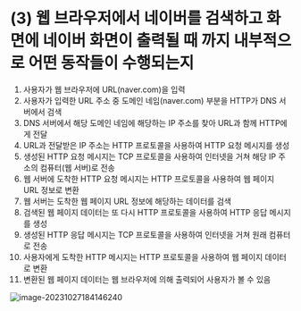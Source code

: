 # (3) 웹 브라우저에서 네이버를 검색하고 화면에 네이버 화면이 출력될 때 까지 내부적으로 어떤 동작들이 수행되는지



1. 사용자가 웹 브라우저에 URL(naver.com)을 입력
2. 사용자가 입력한 URL 주소 중 도메인 네임(naver.com) 부분을 HTTP가 DNS 서버에서 검색
3. DNS 서버에서 해당 도메인 네임에 해당하는 IP 주소를 찾아 URL과 함께 HTTP에게 전달
4. URL과 전달받은 IP 주소는 HTTP 프로토콜을 사용하여 HTTP 요청 메시지를 생성
5. 생성된 HTTP 요청 메시지는 TCP 프로토콜을 사용하여 인터넷을 거쳐 해당 IP 주소의 컴퓨터(웹 서버)로 전송
6. 웹 서버에 도착한 HTTP 요청 메시지는 HTTP 프로토콜을 사용하여 웹 페이지 URL 정보로 변환
7. 웹 서버는 도착한 웹 페이지 URL 정보에 해당하는 데이터를 검색
8. 검색된 웹 페이지 데이터는 또 다시 HTTP 프로토콜을 사용하여 HTTP 응답 메시지를 생성
9. 생성된 HTTP 응답 메시지는 TCP 프로토콜을 사용하여 인터넷을 거쳐 원래 컴퓨터로 전송
10. 사용자에게 도착한 HTTP 메시지는 HTTP 프로토콜을 사용하여 웹 페이지 데이터로 변환
11. 변환된 웹 페이지 데이터는 웹 브라우저에 의해 출력되어 사용자가 볼 수 있음

![image-20231027184146240](https://github.com/gyocheol/wanted-pre-onboarding-challenge-be-task-nov/assets/96896754/61d9a601-0b4c-49ed-b2a7-fbe48d3390e4)
